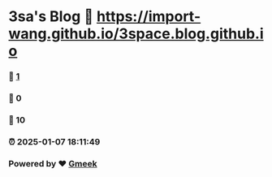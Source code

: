 # 3sa's Blog :link: https://import-wang.github.io/3space.blog.github.io 
### :page_facing_up: [1](https://import-wang.github.io/3space.blog.github.io/tag.html) 
### :speech_balloon: 0 
### :hibiscus: 10 
### :alarm_clock: 2025-01-07 18:11:49 
### Powered by :heart: [Gmeek](https://github.com/Meekdai/Gmeek)
